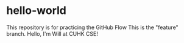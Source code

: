 # hello-world
This repository is for practicing the GitHub Flow
This is the "feature" branch.
Hello, I'm Will at CUHK CSE!
